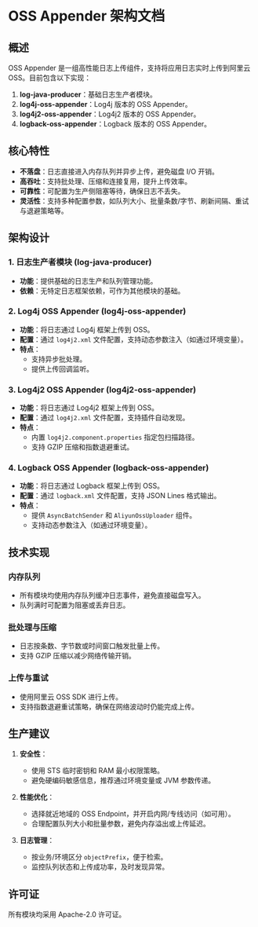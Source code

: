 # OSS Appender 架构文档

## 概述

OSS Appender 是一组高性能日志上传组件，支持将应用日志实时上传到阿里云 OSS。目前包含以下实现：

1. **log-java-producer**：基础日志生产者模块。
2. **log4j-oss-appender**：Log4j 版本的 OSS Appender。
3. **log4j2-oss-appender**：Log4j2 版本的 OSS Appender。
4. **logback-oss-appender**：Logback 版本的 OSS Appender。

## 核心特性

- **不落盘**：日志直接进入内存队列并异步上传，避免磁盘 I/O 开销。
- **高吞吐**：支持批处理、压缩和连接复用，提升上传效率。
- **可靠性**：可配置为生产侧阻塞等待，确保日志不丢失。
- **灵活性**：支持多种配置参数，如队列大小、批量条数/字节、刷新间隔、重试与退避策略等。

## 架构设计

### 1. 日志生产者模块 (log-java-producer)

- **功能**：提供基础的日志生产和队列管理功能。
- **依赖**：无特定日志框架依赖，可作为其他模块的基础。

### 2. Log4j OSS Appender (log4j-oss-appender)

- **功能**：将日志通过 Log4j 框架上传到 OSS。
- **配置**：通过 `log4j2.xml` 文件配置，支持动态参数注入（如通过环境变量）。
- **特点**：
  - 支持异步批处理。
  - 提供上传回调监听。

### 3. Log4j2 OSS Appender (log4j2-oss-appender)

- **功能**：将日志通过 Log4j2 框架上传到 OSS。
- **配置**：通过 `log4j2.xml` 文件配置，支持插件自动发现。
- **特点**：
  - 内置 `log4j2.component.properties` 指定包扫描路径。
  - 支持 GZIP 压缩和指数退避重试。

### 4. Logback OSS Appender (logback-oss-appender)

- **功能**：将日志通过 Logback 框架上传到 OSS。
- **配置**：通过 `logback.xml` 文件配置，支持 JSON Lines 格式输出。
- **特点**：
  - 提供 `AsyncBatchSender` 和 `AliyunOssUploader` 组件。
  - 支持动态参数注入（如通过环境变量）。

## 技术实现

### 内存队列

- 所有模块均使用内存队列缓冲日志事件，避免直接磁盘写入。
- 队列满时可配置为阻塞或丢弃日志。

### 批处理与压缩

- 日志按条数、字节数或时间窗口触发批量上传。
- 支持 GZIP 压缩以减少网络传输开销。

### 上传与重试

- 使用阿里云 OSS SDK 进行上传。
- 支持指数退避重试策略，确保在网络波动时仍能完成上传。

## 生产建议

1. **安全性**：
   - 使用 STS 临时密钥和 RAM 最小权限策略。
   - 避免硬编码敏感信息，推荐通过环境变量或 JVM 参数传递。

2. **性能优化**：
   - 选择就近地域的 OSS Endpoint，并开启内网/专线访问（如可用）。
   - 合理配置队列大小和批量参数，避免内存溢出或上传延迟。

3. **日志管理**：
   - 按业务/环境区分 `objectPrefix`，便于检索。
   - 监控队列状态和上传成功率，及时发现异常。

## 许可证

所有模块均采用 Apache-2.0 许可证。
